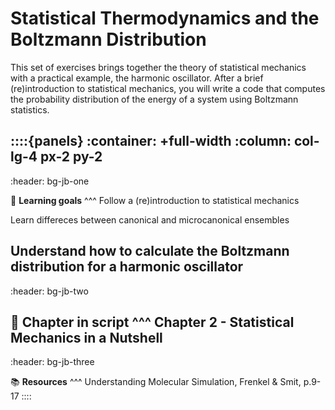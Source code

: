

# Statistical Thermodynamics and the Boltzmann Distribution

This set of exercises brings together the theory of statistical mechanics with a practical
example, the harmonic oscillator. After a brief (re)introduction to statistical mechanics,
you will write a code that computes the probability distribution of the energy of a system
using Boltzmann statistics.


::::{panels}
:container: +full-width
:column: col-lg-4 px-2 py-2
---
:header: bg-jb-one

🎯 **Learning goals**
^^^
Follow a (re)introduction to statistical mechanics

Learn differeces between canonical and microcanonical ensembles

Understand how to calculate the Boltzmann distribution for a harmonic oscillator
---
:header: bg-jb-two

📖 **Chapter in script**
^^^
Chapter 2 - Statistical Mechanics in a Nutshell
---
:header: bg-jb-three

📚 **Resources**
^^^
Understanding Molecular Simulation,  Frenkel & Smit, p.9-17
::::

